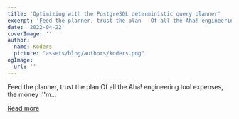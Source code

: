 ```yaml
---
title: 'Optimizing with the PostgreSQL deterministic query planner'
excerpt: 'Feed the planner, trust the plan   Of all the Aha! engineering tool expenses, the money I''m...'
date: '2022-04-22'
coverImage: ''
author:
  name: Koders
  picture: "assets/blog/authors/koders.png"
ogImage:
  url: ''
---
```


Feed the planner, trust the plan   Of all the Aha! engineering tool expenses, the money I''m...

[Read more](https://dev.to/aha/optimizing-with-the-postgresql-deterministic-query-planner-5hfa)
